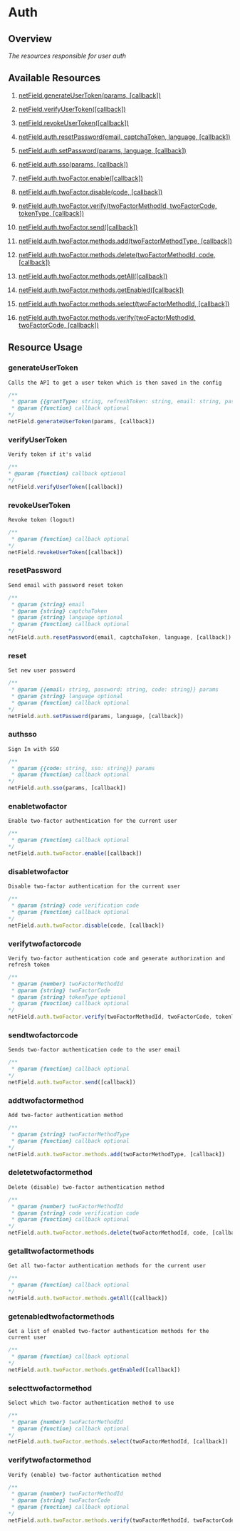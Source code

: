 # Auth

## Overview
*The resources responsible for user auth*

## Available Resources

1. [netField.generateUserToken(params, [callback])](#generateUserToken)

2. [netField.verifyUserToken([callback])](#verifyUserToken)

3. [netField.revokeUserToken([callback])](#revokeUserToken)

4. [netField.auth.resetPassword(email, captchaToken, language, [callback])](#resetPassword)

5. [netField.auth.setPassword(params, language, [callback])](#reset)

6. [netField.auth.sso(params, [callback])](#authsso)

7. [netField.auth.twoFactor.enable([callback])](#enabletwofactor)

8. [netField.auth.twoFactor.disable(code, [callback])](#disabletwofactor)

9. [netField.auth.twoFactor.verify(twoFactorMethodId, twoFactorCode, tokenType, [callback])](#verifytwofactorcode)

10. [netField.auth.twoFactor.send([callback])](#sendtwofactorcode)

11. [netField.auth.twoFactor.methods.add(twoFactorMethodType, [callback])](#addtwofactormethod)

12. [netField.auth.twoFactor.methods.delete(twoFactorMethodId, code, [callback])](#deletetwofactormethod)

13. [netField.auth.twoFactor.methods.getAll([callback])](#getalltwofactormethods)

14. [netField.auth.twoFactor.methods.getEnabled([callback])](#getenabledtwofactormethods)

15. [netField.auth.twoFactor.methods.select(twoFactorMethodId, [callback])](#selecttwofactormethod)

16. [netField.auth.twoFactor.methods.verify(twoFactorMethodId, twoFactorCode, [callback])](#verifytwofactormethod)


## Resource Usage

### generateUserToken

    Calls the API to get a user token which is then saved in the config

```javascript
/**
 * @param {{grantType: string, refreshToken: string, email: string, password: string, stayLoggedIn: boolean, language: string}} params
 * @param {function} callback optional
*/
netField.generateUserToken(params, [callback])
```

### verifyUserToken

    Verify token if it's valid

```javascript
/**
* @param {function} callback optional
*/
netField.verifyUserToken([callback])
```

### revokeUserToken

    Revoke token (logout)

```javascript
/**
 * @param {function} callback optional
*/
netField.revokeUserToken([callback])
```

### resetPassword

    Send email with password reset token

```javascript
/**
 * @param {string} email
 * @param {string} captchaToken
 * @param {string} language optional
 * @param {function} callback optional
*/
netField.auth.resetPassword(email, captchaToken, language, [callback])
```

### reset

    Set new user password

```javascript
/**
 * @param {{email: string, password: string, code: string}} params
 * @param {string} language optional
 * @param {function} callback optional
*/
netField.auth.setPassword(params, language, [callback])
```

### authsso

    Sign In with SSO

```javascript
/**
 * @param {{code: string, sso: string}} params
 * @param {function} callback optional
*/
netField.auth.sso(params, [callback])
```

### enabletwofactor

    Enable two-factor authentication for the current user

```javascript
/** 
 * @param {function} callback optional
*/
netField.auth.twoFactor.enable([callback])
```

### disabletwofactor

    Disable two-factor authentication for the current user

```javascript
/** 
 * @param {string} code verification code
 * @param {function} callback optional
*/
netField.auth.twoFactor.disable(code, [callback])
```

### verifytwofactorcode

    Verify two-factor authentication code and generate authorization and refresh token

```javascript
/** 
 * @param {number} twoFactorMethodId
 * @param {string} twoFactorCode
 * @param {string} tokenType optional
 * @param {function} callback optional
*/
netField.auth.twoFactor.verify(twoFactorMethodId, twoFactorCode, tokenType, [callback])
```

### sendtwofactorcode

    Sends two-factor authentication code to the user email 

```javascript
/** 
 * @param {function} callback optional
*/
netField.auth.twoFactor.send([callback])
```

### addtwofactormethod

    Add two-factor authentication method

```javascript
/**
 * @param {string} twoFactorMethodType
 * @param {function} callback optional
*/
netField.auth.twoFactor.methods.add(twoFactorMethodType, [callback])
```

### deletetwofactormethod

    Delete (disable) two-factor authentication method

```javascript
/**
 * @param {number} twoFactorMethodId
 * @param {string} code verification code
 * @param {function} callback optional
*/
netField.auth.twoFactor.methods.delete(twoFactorMethodId, code, [callback])
```

### getalltwofactormethods

    Get all two-factor authentication methods for the current user

```javascript
/** 
 * @param {function} callback optional
*/
netField.auth.twoFactor.methods.getAll([callback])
```

### getenabledtwofactormethods

    Get a list of enabled two-factor authentication methods for the current user

```javascript
/** 
 * @param {function} callback optional
*/
netField.auth.twoFactor.methods.getEnabled([callback])
```

### selecttwofactormethod

    Select which two-factor authentication method to use

```javascript
/**
 * @param {number} twoFactorMethodId 
 * @param {function} callback optional
*/
netField.auth.twoFactor.methods.select(twoFactorMethodId, [callback])
```


### verifytwofactormethod

    Verify (enable) two-factor authentication method

```javascript
/** 
 * @param {number} twoFactorMethodId
 * @param {string} twoFactorCode
 * @param {function} callback optional
*/
netField.auth.twoFactor.methods.verify(twoFactorMethodId, twoFactorCode, [callback])
```
